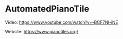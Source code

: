 # AutomatedPianoTile

Video:
https://www.youtube.com/watch?v=-BCF7NI-iNE

Website:
https://www.pianotiles.org/

